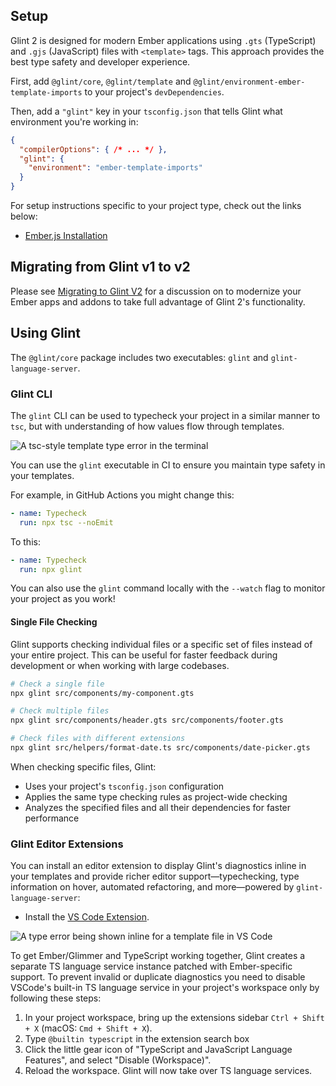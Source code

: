 ## Setup

Glint 2 is designed for modern Ember applications using `.gts` (TypeScript) and `.gjs` (JavaScript) files with `<template>` tags. This approach provides the best type safety and developer experience.

First, add `@glint/core`, `@glint/template` and `@glint/environment-ember-template-imports` to your project's `devDependencies`.

Then, add a `"glint"` key in your `tsconfig.json` that tells Glint what environment you're working in:

```json
{
  "compilerOptions": { /* ... */ },
  "glint": {
    "environment": "ember-template-imports"
  }
}
```

For setup instructions specific to your project type, check out the links below:

- [Ember.js Installation](ember/installation.md)

## Migrating from Glint v1 to v2

Please see [Migrating to Glint V2](./migrating-v2.md) for a discussion on to modernize your Ember apps and addons to take full advantage of Glint 2's functionality.

## Using Glint

The `@glint/core` package includes two executables: `glint` and `glint-language-server`.

### Glint CLI

The `glint` CLI can be used to typecheck your project in a similar manner to `tsc`, but with understanding of how values flow through templates.

![A `tsc`-style template type error in the terminal](https://user-images.githubusercontent.com/108688/111076577-1d61db00-84ed-11eb-876a-e5b504758d11.png)

You can use the `glint` executable in CI to ensure you maintain type safety in your templates.

For example, in GitHub Actions you might change this:

```yaml
- name: Typecheck
  run: npx tsc --noEmit
```

To this:

```yaml
- name: Typecheck
  run: npx glint
```

You can also use the `glint` command locally with the `--watch` flag to monitor your project as you work!

#### Single File Checking

Glint supports checking individual files or a specific set of files instead of your entire project. This can be useful for faster feedback during development or when working with large codebases.

```bash
# Check a single file
npx glint src/components/my-component.gts

# Check multiple files
npx glint src/components/header.gts src/components/footer.gts

# Check files with different extensions
npx glint src/helpers/format-date.ts src/components/date-picker.gts
```

When checking specific files, Glint:
- Uses your project's `tsconfig.json` configuration
- Applies the same type checking rules as project-wide checking
- Analyzes the specified files and all their dependencies for faster performance

### Glint Editor Extensions

You can install an editor extension to display Glint's diagnostics inline in your templates and provide richer editor support&mdash;typechecking, type information on hover, automated refactoring, and more&mdash;powered by `glint-language-server`:

- Install the [VS Code Extension](https://marketplace.visualstudio.com/items?itemName=typed-ember.glint-vscode).

![A type error being shown inline for a template file in VS Code](https://user-images.githubusercontent.com/108688/111076679-995c2300-84ed-11eb-934a-3a29f21be89a.png)

To get Ember/Glimmer and TypeScript working together, Glint creates a separate TS language service instance patched with Ember-specific support. To prevent invalid or duplicate diagnostics you need to disable VSCode's built-in TS language service in your project's workspace only by following these steps:

1. In your project workspace, bring up the extensions sidebar `Ctrl + Shift + X` (macOS: `Cmd + Shift + X`).
1. Type `@builtin typescript` in the extension search box
1. Click the little gear icon of "TypeScript and JavaScript Language Features", and select "Disable (Workspace)".
1. Reload the workspace. Glint will now take over TS language services.

